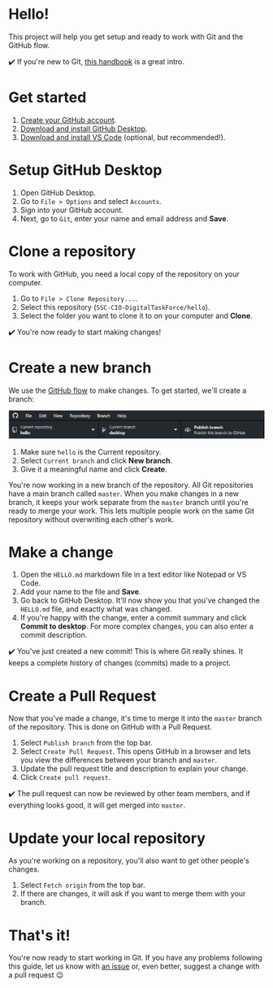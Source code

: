 # Hello!
This project will help you get setup and ready to work with Git and the GitHub flow.  

:heavy_check_mark: If you're new to Git, [this handbook](https://guides.github.com/introduction/git-handbook/) is a great intro.

# Get started
1. [Create your GitHub account](https://github.com/join).
1. [Download and install GitHub Desktop](https://desktop.github.com/).
1. [Download and install VS Code](https://code.visualstudio.com/download) (optional, but recommended!).

# Setup GitHub Desktop
1. Open GitHub Desktop.
1. Go to `File > Options` and select `Accounts`.
1. Sign into your GitHub account.
1. Next, go to `Git`, enter your name and email address and **Save**.

# Clone a repository
To work with GitHub, you need a local copy of the repository on your computer.

1. Go to `File > Clone Repository...`.
1. Select this repository (`SSC-CIO-DigitalTaskForce/hello`).
1. Select the folder you want to clone it to on your computer and **Clone**.

:heavy_check_mark: You're now ready to start making changes!

# Create a new branch
We use the [GitHub flow](https://guides.github.com/introduction/flow/) to make changes.  To get started, we'll create a branch:  

![GitHub Desktop current repository menu bar](./assets/imgs/current-repository.png)

1. Make sure `hello` is the Current repository.
1. Select `Current branch` and click **New branch**.
1. Give it a meaningful name and click **Create**.

You're now working in a new branch of the repository.  All Git repositories have a main branch called `master`.  When you make changes in a new branch, it keeps your work separate from the `master` branch until you're ready to merge your work.  This lets multiple people work on the same Git repository without overwriting each other's work.

# Make a change

1. Open the `HELLO.md` markdown file in a text editor like Notepad or VS Code.
1. Add your name to the file and **Save**.
1. Go back to GitHub Desktop.  It'll now show you that you've changed the `HELLO.md` file, and exactly what was changed.  
1. If you're happy with the change, enter a commit summary and click **Commit to desktop**.  For more complex changes, you can also enter a commit description.

:heavy_check_mark: You've just created a new commit!  This is where Git really shines.  It keeps a complete history of changes (commits) made to a project.

# Create a Pull Request

Now that you've made a change, it's time to merge it into the `master` branch of the repository.  This is done on GitHub with a Pull Request.

1. Select `Publish branch` from the top bar. 
1. Select `Create Pull Request`.  This opens GitHub in a browser and lets you view the differences between your branch and `master`.
1. Update the pull request title and description to explain your change.
1. Click `Create pull request`.

:heavy_check_mark: The pull request can now be reviewed by other team members, and if everything looks good, it will get merged into `master`.  

# Update your local repository
As you're working on a repository, you'll also want to get other people's changes.  

1. Select `Fetch origin` from the top bar.
1. If there are changes, it will ask if you want to merge them with your branch.

# That's it!
You're now ready to start working in Git.  If you have any problems following this guide, let us know with [an issue](https://github.com/SSC-CIO-DigitalTaskForce/hello/issues) or, even better, suggest a change with a pull request :wink: